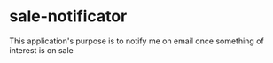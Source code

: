 # sale-notificator
This application's purpose is to notify me on email once something of interest is on sale
